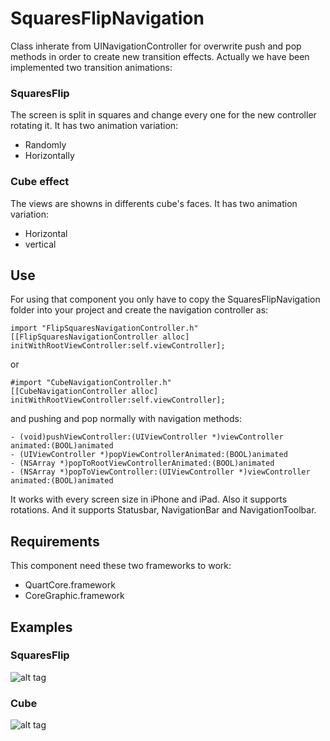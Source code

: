 SquaresFlipNavigation
=====================

Class inherate from UINavigationController for overwrite push and pop methods in order to create new transition effects. Actually we have been implemented two transition animations:

### SquaresFlip 
The screen is split in squares and change every one for the new controller rotating it. It has two animation variation: 
- Randomly 
- Horizontally

### Cube effect
The views are showns in differents cube's faces. It has two animation variation: 
- Horizontal 
- vertical

## Use
For using that component you only have to copy the SquaresFlipNavigation folder into your project and create the navigation controller as:

    import "FlipSquaresNavigationController.h"
    [[FlipSquaresNavigationController alloc] initWithRootViewController:self.viewController];
    
or

    #import "CubeNavigationController.h"
    [[CubeNavigationController alloc] initWithRootViewController:self.viewController];
  
and pushing and pop normally with navigation methods:

    - (void)pushViewController:(UIViewController *)viewController animated:(BOOL)animated
    - (UIViewController *)popViewControllerAnimated:(BOOL)animated
    - (NSArray *)popToRootViewControllerAnimated:(BOOL)animated
    - (NSArray *)popToViewController:(UIViewController *)viewController animated:(BOOL)animated

It works with every screen size in iPhone and iPad. Also it supports rotations. And it supports Statusbar, NavigationBar and NavigationToolbar.

## Requirements
This component need these two frameworks to work:
- QuartCore.framework 
- CoreGraphic.framework

## Examples

### SquaresFlip
![alt tag](https://raw.github.com/andresbrun/SquaresFlipNavigation/origin/example_images/example.gif)
### Cube
![alt tag](https://raw.github.com/andresbrun/SquaresFlipNavigation/origin/example_images/example_cube.gif)

